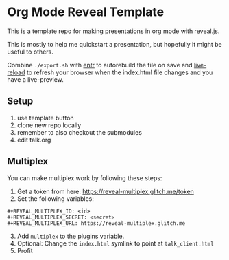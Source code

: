 # Org Mode Reveal Template

This is a template repo for making presentations in org mode with reveal.js.

This is mostly to help me quickstart a presentation, but hopefully it might be useful to others.

Combine `./export.sh` with [entr](https://github.com/eradman/entr) to autorebuild the file on save and [live-reload](https://github.com/blaise-io/live-reload/) to refresh your browser when the index.html file changes and you have a live-preview.

## Setup

1. use template button
2. clone new repo locally
3. remember to also checkout the submodules
4. edit talk.org


## Multiplex

You can make multiplex work by following these steps:

1) Get a token from here: https://reveal-multiplex.glitch.me/token
2) Set the following variables:
```
#+REVEAL_MULTIPLEX_ID: <id>
#+REVEAL_MULTIPLEX_SECRET: <secret>
#+REVEAL_MULTIPLEX_URL: https://reveal-multiplex.glitch.me
```
3) Add `multiplex` to the plugins variable.
4) Optional: Change the `index.html` symlink to point at `talk_client.html`
5) Profit
